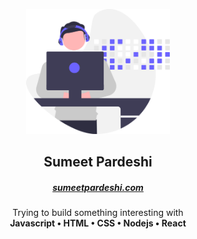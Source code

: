 <p align="center">
  <a href="https://www.linkedin.com/in/sumeetpardeshi/">
    <img src="developer.svg" height="200vh" alt="Sumeet">
  </a>
</p>

<h2 align="center">Sumeet Pardeshi</h3>
<h5 align="center"><a href="https://sumeetpardeshi.com]" target="_blank">sumeetpardeshi.com</a></h5>
<p align="center">
  Trying to build something interesting with 
  <br>
   <strong> Javascript • HTML • CSS • Nodejs • React </strong>
  </p>



<!---
sumeetpardeshi/sumeetpardeshi is a ✨ special ✨ repository because its `README.md` (this file) appears on your GitHub profile.
You can click the Preview link to take a look at your changes.
--->
